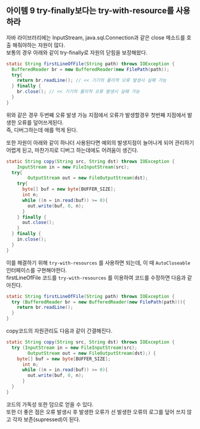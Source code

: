 ## 아이템 9 try-finally보다는 try-with-resource를 사용하라

자바 라이브러리에는 InputStream, java.sql.Connection과 같은 close 메소드를 호출 해줘야하는 자원이 많다.  
보통의 경우 아래와 같이 try-finally로 자원의 닫힘을 보장해왔다.

```java
static String firstLineOfFile(String path) throws IOException {
  BufferedReader br = new BufferedReader(new FilePath(path));
  try{
    return br.readLine(); // << 기기의 물리적 오류 발생시 실패 가능
  } finally {
    br.close(); // << 기기의 물리적 오류 발생시 실패 가능
  }
}
```

위와 같은 경우 두번째 오류 발생 가능 지점에서 오류가 발생할경우 첫번째 지점에서 발생한 오류를 덮어쓰게된다.  
즉, 디버그하는데 애를 먹게 된다.

또한 자원이 아래와 같이 하나더 사용된다면 예외의 발생지점이 늘어나게 되어 관리하기 어렵게 된고, 마찬가지로 디버그 하는데에도 어려움이 생긴다.

```java
static String copy(String src, String dst) throws IOException {
	InputStream in = new FileInputStream(src);
  try{
		OutputStream out = new FileOutputStream(dst);
    try{
      byte[] buf = new byte[BUFFER_SIZE];
      int n;
      while ((n = in.read(buf)) >= 0){
        out.write(buf, 0, n);
      }
    } finally {
      out.close();
    }
  } finally {
    in.close();
  }
}
```

이를 해결하기 위해 `try-with-resources` 를 사용하면 되는데, 이 때 `AutoCloseable` 인터페이스를 구현해야한다.  
firstLineOfFile 코드를 `try-with-resources` 를 이용하여 코드를 수정하면 다음과 같아진다.

```java
static String firstLineOfFile(String path) throws IOException {
  try (BufferedReader br = new BufferedReader(new FilePath(path))){
    return br.readLine();
  }
}
```

copy코드의 자원관리도 다음과 같이 간결해진다.

```java
static String copy(String src, String dst) throws IOException {
  try (InputStream in = new FileInputStream(src);
		OutputStream out = new FileOutputStream(dst);) {
    byte[] buf = new byte[BUFFER_SIZE];
      int n;
      while ((n = in.read(buf)) >= 0){
        out.write(buf, 0, n);
      }
  }
}
```

코드의 가독성 또한 덤으로 얻을 수 있다.  
또한 더 좋은 점은 오류 발생시 후 발생한 오류가 선 발생한 오류의 로그를 덮어 쓰지 않고 각자 보존(supressed)이 된다.  